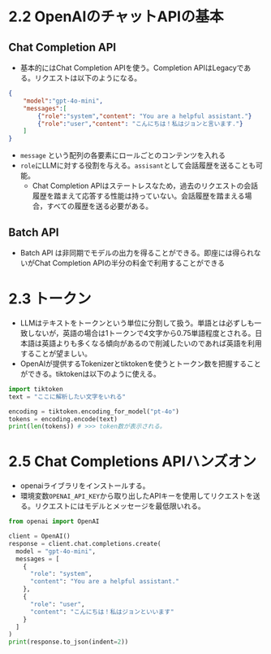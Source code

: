 # 2.2 OpenAIのチャットAPIの基本

## Chat Completion API
- 基本的にはChat Completion APIを使う。Completion APIはLegacyである。リクエストは以下のようになる。

```json
{
    "model":"gpt-4o-mini",
    "messages":[
        {"role":"system","content": "You are a helpful assistant."}
        {"role":"user","content": "こんにちは！私はジョンと言います."}
    ]
}
```
- `message` という配列の各要素にロールごとのコンテンツを入れる
- `role`にLLMに対する役割を与える。`assisant`として会話履歴を送ることも可能。
  - Chat Completion APIはステートレスなため，過去のリクエストの会話履歴を踏まえて応答する性能は持っていない。会話履歴を踏まえる場合，すべての履歴を送る必要がある。
  
## Batch API
- Batch API は非同期でモデルの出力を得ることができる。即座には得られないがChat Completion APIの半分の料金で利用することができる

# 2.3 トークン
- LLMはテキストをトークンという単位に分割して扱う。単語とは必ずしも一致しないが，英語の場合は1トークンで4文字から0.75単語程度とされる。日本語は英語よりも多くなる傾向があるので削減したいのであれば英語を利用することが望ましい。
- OpenAIが提供するTokenizerとtiktokenを使うとトークン数を把握することができる。tiktokenは以下のように使える。

```python
import tiktoken
text = "ここに解析したい文字をいれる"

encoding = tiktoken.encoding_for_model("pt-4o")
tokens = encoding.encode(text)
print(len(tokens)) # >>> token数が表示される。
```

# 2.5 Chat Completions APIハンズオン
- openaiライブラリをインストールする。
- 環境変数`OPENAI_API_KEY`から取り出したAPIキーを使用してリクエストを送る。リクエストにはモデルとメッセージを最低限いれる。

```python
from openai import OpenAI

client = OpenAI()
response = client.chat.completions.create(
  model = "gpt-4o-mini",
  messages = [
    {
      "role": "system",
      "content": "You are a helpful assistant."
    },
    {
      "role": "user",
      "content": "こんにちは！私はジョンといいます"
    }    
  ]
)
print(response.to_json(indent=2))

